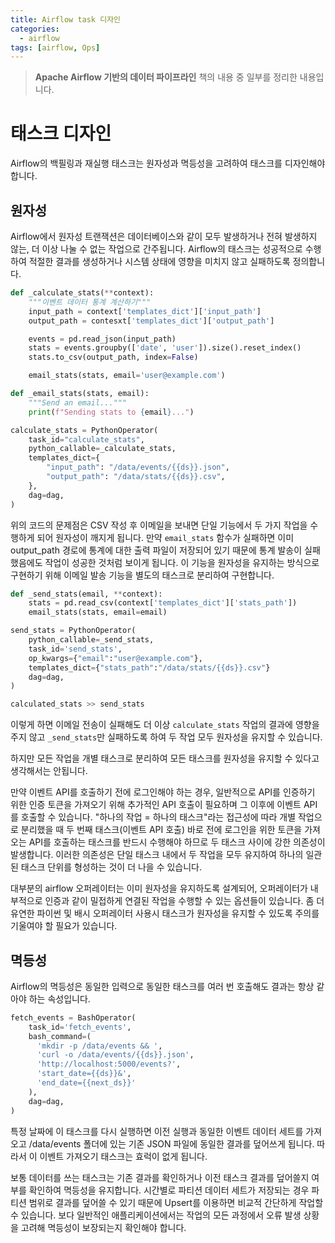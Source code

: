 ```yaml
---
title: Airflow task 디자인
categories:
  - airflow
tags: [airflow, Ops]
---
```

> __Apache Airflow 기반의 데이터 파이프라인__ 책의 내용 중 일부를 정리한 내용입니다.

# 태스크 디자인
Airflow의 백필링과 재실행 태스크는 원자성과 멱등성을 고려하여 태스크를 디자인해야 합니다.

## 원자성
Airflow에서 원자성 트랜잭션은 데이터베이스와 같이 모두 발생하거나 전혀 발생하지 않는, 더 이상 나눌 수 없는 작업으로 간주됩니다. Airflow의 태스크는 성공적으로 수행하여 적절한 결과를 생성하거나 시스템 상태에 영향을 미치지 않고 실패하도록 정의합니다.

```python
def _calculate_stats(**context):
    """이벤트 데이터 통계 계산하기"""
    input_path = context['templates_dict']['input_path']
    output_path = contesxt['templates_dict']['output_path']

    events = pd.read_json(input_path)
    stats = events.groupby(['date', 'user']).size().reset_index()
    stats.to_csv(output_path, index=False)

    email_stats(stats, email='user@example.com')

def _email_stats(stats, email):
    """Send an email..."""
    print(f"Sending stats to {email}...")

calculate_stats = PythonOperator(
    task_id="calculate_stats",
    python_callable=_calculate_stats,
    templates_dict={
        "input_path": "/data/events/{{ds}}.json",
        "output_path": "/data/stats/{{ds}}.csv",
    },
    dag=dag,
)
```

위의 코드의 문제점은 CSV 작성 후 이메일을 보내면 단일 기능에서 두 가지 작업을 수행하게 되어 원자성이 깨지게 됩니다. 만약 `email_stats` 함수가 실패하면 이미 output_path 경로에 통계에 대한 출력 파일이 저장되어 있기 때문에 통계 발송이 실패했음에도 작업이 성공한 것처럼 보이게 됩니다. 이 기능을 원자성을 유지하는 방식으로 구현하기 위해 이메일 발송 기능을 별도의 태스크로 분리하여 구현합니다.

```python
def _send_stats(email, **context):
    stats = pd.read_csv(context['templates_dict']['stats_path'])
    email_stats(stats, email=email)

send_stats = PythonOperator(
    python_callable=_send_stats,
    task_id='send_stats',
    op_kwargs={"email":"user@example.com"},
    templates_dict={"stats_path":"/data/stats/{{ds}}.csv"}
    dag=dag,
)

calculated_stats >> send_stats
```

이렇게 하면 이메일 전송이 실패해도 더 이상 `calculate_stats` 작업의 결과에 영향을 주지 않고 `_send_stats`만 실패하도록 하여 두 작업 모두 원자성을 유지할 수 있습니다.

하지만 모든 작업을 개별 태스크로 분리하여 모든 태스크를 원자성을 유지할 수 있다고 생각해서는 안됩니다. 

만약 이벤트 API를 호출하기 전에 로그인해야 하는 경우, 일반적으로 API를 인증하기 위한 인증 토큰을 가져오기 위해 추가적인 API 호출이 필요하며 그 이후에 이벤트 API를 호출할 수 있습니다. "하나의 작업 = 하나의 태스크"라는 접근성에 따라 개별 작업으로 분리했을 때 두 번째 태스크(이벤트 API 호출) 바로 전에 로그인을 위한 토큰을 가져오는 API를 호출하는 태스크를 반드시 수행해야 하므로 두 태스크 사이에 강한 의존성이 발생합니다. 이러한 의존성은 단일 태스크 내에서 두 작업을 모두 유지하여 하나의 일관된 태스크 단위를 형성하는 것이 더 나을 수 있습니다.

대부분의 airflow 오퍼레이터는 이미 원자성을 유지하도록 설계되어, 오퍼레이터가 내부적으로 인증과 같이 밀접하게 연결된 작업을 수행할 수 있는 옵션들이 있습니다. 좀 더 유연한 파이썬 및 배시 오퍼레이터 사용시 태스크가 원자성을 유지할 수 있도록 주의를 기울여야 할 필요가 있습니다.

## 멱등성
Airflow의 멱등성은 동일한 입력으로 동일한 태스크를 여러 번 호출해도 결과는 항상 같아야 하는 속성입니다.

```python
fetch_events = BashOperator(
    task_id='fetch_events',
    bash_command=(
      'mkdir -p /data/events && ',
      'curl -o /data/events/{{ds}}.json',
      'http://localhost:5000/events?',
      'start_date={{ds}}&',
      'end_date={{next_ds}}'
    ),
    dag=dag,
)
```

특정 날짜에 이 태스크를 다시 실행하면 이전 실행과 동일한 이벤트 데이터 세트를 가져오고 /data/events 폴더에 있는 기존 JSON 파일에 동일한 결과를 덮어쓰게 됩니다. 따라서 이 이벤트 가져오기 태스크는 효럭이 없게 됩니다.

보통 데이터를 쓰는 태스크는 기존 결과를 확인하거나 이전 태스크 결과를 덮어쓸지 여부를 확인하여 멱등성을 유지합니다. 시간별로 파티션 데이터 세트가 저장되는 경우 파티션 범위로 결과를 덮어쓸 수 있기 때문에 Upsert를 이용하면 비교적 간단하게 작업할 수 있습니다. 보다 일반적인 애플리케이션에서는 작업의 모든 과정에서 오류 발생 상황을 고려해 멱등성이 보장되는지 확인해야 합니다.
